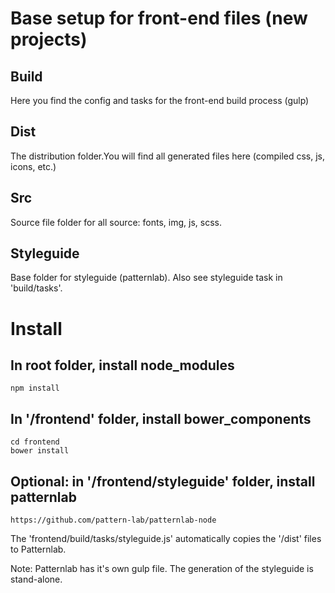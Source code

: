 # Base setup for front-end files (new projects)

## Build
Here you find the config and tasks for the front-end build process (gulp)

## Dist
The distribution folder.You will find all generated files here (compiled css, js, icons, etc.)

## Src
Source file folder for all source: fonts, img, js, scss. 

## Styleguide
Base folder for styleguide (patternlab). Also see styleguide task in 'build/tasks'.


# Install

## In root folder, install node_modules
```
npm install
```

## In '/frontend' folder, install bower_components
```
cd frontend
bower install
```

## Optional: in '/frontend/styleguide' folder, install patternlab
```
https://github.com/pattern-lab/patternlab-node
```
The 'frontend/build/tasks/styleguide.js' automatically copies the '/dist' files to Patternlab.

Note: Patternlab has it's own gulp file. The generation of the styleguide is stand-alone.